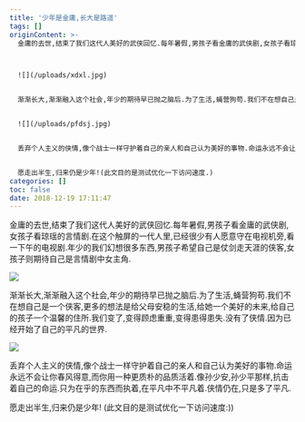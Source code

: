 ```yaml
---
title: '少年是金庸,长大是路遥'
tags: []
originContent: >-
  金庸的去世,结束了我们这代人美好的武侠回忆.每年暑假,男孩子看金庸的武侠剧,女孩子看琼瑶的言情剧.在这个触屏的一代人里,已经很少有人愿意守在电视机旁,看一下午的电视剧.年少的我们幻想很多东西,男孩子希望自己是仗剑走天涯的侠客,女孩子则期待自己是言情剧中女主角.



  ![](/uploads/xdxl.jpg)


  渐渐长大,渐渐融入这个社会,年少的期待早已抛之脑后.为了生活,蝇营狗苟.我们不在想自己是一个侠客,更多的想法是给父母安稳的生活,给她一个美好的未来,给自己的孩子一个温馨的住所.我们变了,变得顾虑重重,变得患得患失.没有了侠情.因为已经开始了自己的平凡的世界.


  ![](/uploads/pfdsj.jpg)


  丢弃个人主义的侠情,像个战士一样守护着自己的亲人和自己认为美好的事物.命运永远不会让你春风得意,而你用一种更质朴的品质活着.像孙少安,孙少平那样,抗击着自己的命运.只为在乎的东西而执着,在平凡中不平凡着.侠情仍在,只是多了平凡.


  愿走出半生,归来仍是少年!(此文目的是测试优化一下访问速度.)
categories: []
toc: false
date: 2018-12-19 17:11:47
---
```


金庸的去世,结束了我们这代人美好的武侠回忆.每年暑假,男孩子看金庸的武侠剧,女孩子看琼瑶的言情剧.在这个触屏的一代人里,已经很少有人愿意守在电视机旁,看一下午的电视剧.年少的我们幻想很多东西,男孩子希望自己是仗剑走天涯的侠客,女孩子则期待自己是言情剧中女主角.


![](/uploads/xdxl.jpg)

渐渐长大,渐渐融入这个社会,年少的期待早已抛之脑后.为了生活,蝇营狗苟.我们不在想自己是一个侠客,更多的想法是给父母安稳的生活,给她一个美好的未来,给自己的孩子一个温馨的住所.我们变了,变得顾虑重重,变得患得患失.没有了侠情.因为已经开始了自己的平凡的世界.

![](/uploads/pfdsj.jpg)

丢弃个人主义的侠情,像个战士一样守护着自己的亲人和自己认为美好的事物.命运永远不会让你春风得意,而你用一种更质朴的品质活着.像孙少安,孙少平那样,抗击着自己的命运.只为在乎的东西而执着,在平凡中不平凡着.侠情仍在,只是多了平凡.

愿走出半生,归来仍是少年!
(此文目的是测试优化一下访问速度:))